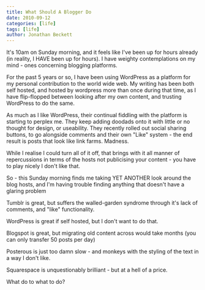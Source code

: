 ```yaml
---
title: What Should A Blogger Do 
date: 2010-09-12
categories: [life]
tags: [life]
author: Jonathan Beckett
---
```


It's 10am on Sunday morning, and it feels like I've been up for hours already (in reality, I HAVE been up for hours). I have weighty contemplations on my mind - ones concerning blogging platforms.

For the past 5 years or so, I have been using WordPress as a platform for my personal contribution to the world wide web. My writing has been both self hosted, and hosted by wordpress more than once during that time, as I have flip-flopped between looking after my own content, and trusting WordPress to do the same.

As much as I like WordPress, their continual fiddling with the platform is starting to perplex me. They keep adding doodads onto it with little or no thought for design, or useability. They recently rolled out social sharing buttons, to go alongside comments and their own "Like" system - the end result is posts that look like link farms. Madness.

While I realise I could turn all of it off, that brings with it all manner of repercussions in terms of the hosts not publicising your content - you have to play nicely I don't like that.

So - this Sunday morning finds me taking YET ANOTHER look around the blog hosts, and I'm having trouble finding anything that doesn't have a glaring problem

Tumblr is great, but suffers the walled-garden syndrome through it's lack of comments, and "like" functionality.

WordPress is great if self hosted, but I don't want to do that.

Blogspot is great, but migrating old content across would take months (you can only transfer 50 posts per day)

Posterous is just too damn slow - and monkeys with the styling of the text in a way I don't like.

Squarespace is unquestionably brilliant - but at a hell of a price.

What do to what to do?